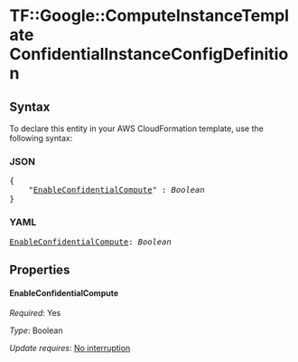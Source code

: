 # TF::Google::ComputeInstanceTemplate ConfidentialInstanceConfigDefinition

## Syntax

To declare this entity in your AWS CloudFormation template, use the following syntax:

### JSON

<pre>
{
    "<a href="#enableconfidentialcompute" title="EnableConfidentialCompute">EnableConfidentialCompute</a>" : <i>Boolean</i>
}
</pre>

### YAML

<pre>
<a href="#enableconfidentialcompute" title="EnableConfidentialCompute">EnableConfidentialCompute</a>: <i>Boolean</i>
</pre>

## Properties

#### EnableConfidentialCompute

_Required_: Yes

_Type_: Boolean

_Update requires_: [No interruption](https://docs.aws.amazon.com/AWSCloudFormation/latest/UserGuide/using-cfn-updating-stacks-update-behaviors.html#update-no-interrupt)

